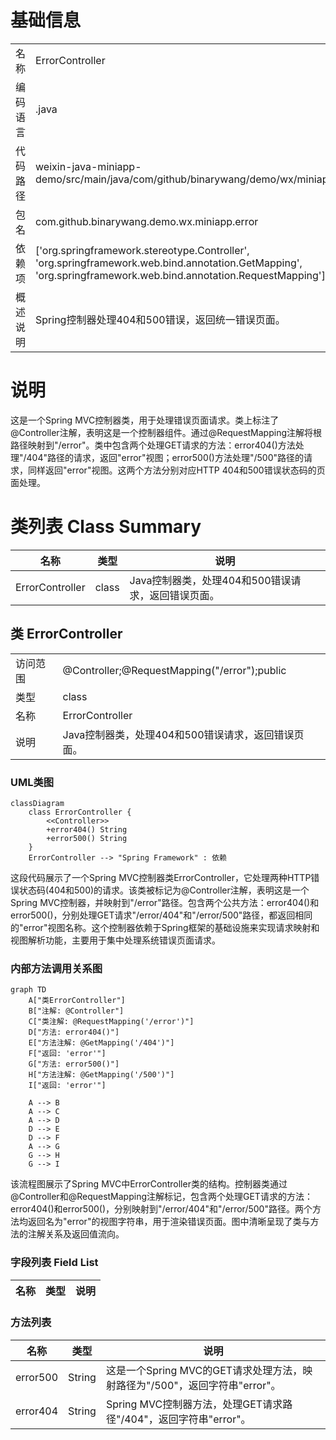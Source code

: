 # 基础信息

|      |      |
|------|------|
| 名称 | ErrorController |
| 编码语言 | .java |
| 代码路径 | weixin-java-miniapp-demo/src/main/java/com/github/binarywang/demo/wx/miniapp/error/ErrorController.java |
| 包名 | com.github.binarywang.demo.wx.miniapp.error |
| 依赖项 | ['org.springframework.stereotype.Controller', 'org.springframework.web.bind.annotation.GetMapping', 'org.springframework.web.bind.annotation.RequestMapping'] |
| 概述说明 | Spring控制器处理404和500错误，返回统一错误页面。 |

# 说明

这是一个Spring MVC控制器类，用于处理错误页面请求。类上标注了@Controller注解，表明这是一个控制器组件。通过@RequestMapping注解将根路径映射到"/error"。类中包含两个处理GET请求的方法：error404()方法处理"/404"路径的请求，返回"error"视图；error500()方法处理"/500"路径的请求，同样返回"error"视图。这两个方法分别对应HTTP 404和500错误状态码的页面处理。

# 类列表 Class Summary

| 名称   | 类型  | 说明 |
|-------|------|-------------|
| ErrorController | class | Java控制器类，处理404和500错误请求，返回错误页面。 |



## 类 ErrorController

|      |      |
|------|------|
| 访问范围 | @Controller;@RequestMapping("/error");public |
| 类型 | class |
| 名称 | ErrorController |
| 说明 | Java控制器类，处理404和500错误请求，返回错误页面。 |


### UML类图

```mermaid
classDiagram
    class ErrorController {
        <<Controller>>
        +error404() String
        +error500() String
    }
    ErrorController --> "Spring Framework" : 依赖
```

这段代码展示了一个Spring MVC控制器类ErrorController，它处理两种HTTP错误状态码(404和500)的请求。该类被标记为@Controller注解，表明这是一个Spring MVC控制器，并映射到"/error"路径。包含两个公共方法：error404()和error500()，分别处理GET请求"/error/404"和"/error/500"路径，都返回相同的"error"视图名称。这个控制器依赖于Spring框架的基础设施来实现请求映射和视图解析功能，主要用于集中处理系统错误页面请求。


### 内部方法调用关系图

```mermaid
graph TD
    A["类ErrorController"]
    B["注解: @Controller"]
    C["类注解: @RequestMapping('/error')"]
    D["方法: error404()"]
    E["方法注解: @GetMapping('/404')"]
    F["返回: 'error'"]
    G["方法: error500()"]
    H["方法注解: @GetMapping('/500')"]
    I["返回: 'error'"]

    A --> B
    A --> C
    A --> D
    D --> E
    D --> F
    A --> G
    G --> H
    G --> I
```

该流程图展示了Spring MVC中ErrorController类的结构。控制器类通过@Controller和@RequestMapping注解标记，包含两个处理GET请求的方法：error404()和error500()，分别映射到"/error/404"和"/error/500"路径。两个方法均返回名为"error"的视图字符串，用于渲染错误页面。图中清晰呈现了类与方法的注解关系及返回值流向。

### 字段列表 Field List

| 名称  | 类型  | 说明 |
|-------|-------|------|

### 方法列表

| 名称  | 类型  | 说明 |
|-------|-------|------|
| error500 | String | 这是一个Spring MVC的GET请求处理方法，映射路径为"/500"，返回字符串"error"。 |
| error404 | String | Spring MVC控制器方法，处理GET请求路径"/404"，返回字符串"error"。 |




